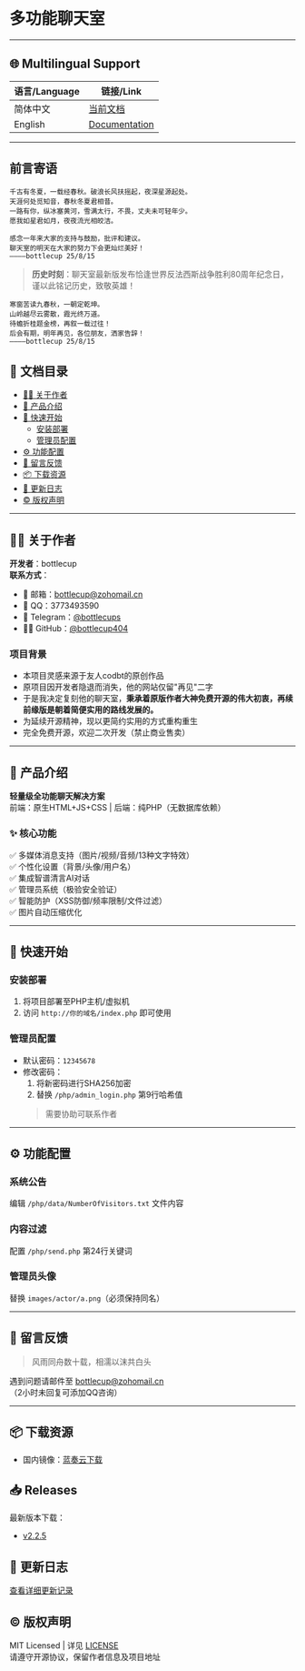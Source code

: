 # 多功能聊天室
---

## 🌐 Multilingual Support
| 语言/Language | 链接/Link |
|--------------|----------|
| 简体中文 | [当前文档](#) |
| English | [Documentation](README_EN.md) |

---
## 前言寄语

```
千古有冬夏，一载经春秋。破浪长风扶摇起，夜深星源起处。
天涯何处觅知音，春秋冬夏君相昔。
一路有你，纵冰塞黄河，雪满太行，不畏，丈夫未可轻年少。
愿我如星君如月，夜夜流光相皎洁。

感念一年来大家的支持与鼓励，批评和建议。
聊天室的明天在大家的努力下会更灿烂美好！
————bottlecup 25/8/15
```

> **历史时刻**：聊天室最新版发布恰逢世界反法西斯战争胜利80周年纪念日，谨以此铭记历史，致敬英雄！

```
寒窗苦读九春秋，一朝定乾坤。
山岭越尽云雾散，霞光终万道。
待蟾折桂题金榜，再叙一载过往！
后会有期，明年再见，各位朋友，洒家告辞！
————bottlecup 25/8/15
```

## 📖 文档目录

- [👨‍💻 关于作者](#关于作者)
- [📌 产品介绍](#产品介绍)
- [🚀 快速开始](#快速开始)
  - [安装部署](#安装部署)
  - [管理员配置](#管理员配置)
- [⚙️ 功能配置](#功能配置)
- [📝 留言反馈](#留言反馈)
- [📦 下载资源](#下载资源)
- [📜 更新日志](#更新日志)
- [©️ 版权声明](#版权声明)

---

## 👨‍💻 关于作者

**开发者**：bottlecup  
**联系方式**：  
- 📧 邮箱：bottlecup@zohomail.cn  
- 💬 QQ：3773493590  
- 📱 Telegram：[@bottlecups](https://t.me/bottlecups)  
- 👨‍💻 GitHub：[@bottlecup404](https://github.com/bottlecup404)  

### 项目背景
- 本项目灵感来源于友人codbt的原创作品
- 原项目因开发者隐退而消失，他的网站仅留"再见"二字
- 于是我决定复刻他的聊天室，**秉承着原版作者大神免费开源的伟大初衷，再续前缘版是朝着简便实用的路线发展的。**
- 为延续开源精神，现以更简约实用的方式重构重生
- 完全免费开源，欢迎二次开发（禁止商业售卖）

---

## 📌 产品介绍

**轻量级全功能聊天解决方案**  
前端：原生HTML+JS+CSS | 后端：纯PHP（无数据库依赖）

### ✨ 核心功能
✅ 多媒体消息支持（图片/视频/音频/13种文字特效）  
✅ 个性化设置（背景/头像/用户名）  
✅ 集成智谱清言AI对话  
✅ 管理员系统（极验安全验证）  
✅ 智能防护（XSS防御/频率限制/文件过滤）  
✅ 图片自动压缩优化  

---

## 🚀 快速开始

### 安装部署
1. 将项目部署至PHP主机/虚拟机
2. 访问 `http://你的域名/index.php` 即可使用

### 管理员配置
- 默认密码：`12345678`
- 修改密码：
  1. 将新密码进行SHA256加密
  2. 替换 `/php/admin_login.php` 第9行哈希值
  > 需要协助可联系作者

---

## ⚙️ 功能配置

### 系统公告
编辑 `/php/data/NumberOfVisitors.txt` 文件内容

### 内容过滤
配置 `/php/send.php` 第24行关键词

### 管理员头像
替换 `images/actor/a.png`（必须保持同名）

---

## 📝 留言反馈
> 风雨同舟数十载，相濡以沫共白头

遇到问题请邮件至 bottlecup@zohomail.cn  
（2小时未回复可添加QQ咨询）

---

## 📦 下载资源
- 国内镜像：[蓝奏云下载](https://wwp.lanzoup.com/iBAOB33lie5a)

## 📥 Releases  
最新版本下载：  
- [v2.2.5](https://github.com/bottlecup404/chatroom/releases/tag/v2.2.5)



## 📜 更新日志
[查看详细更新记录](/UPDATE.md)


## ©️ 版权声明
MIT Licensed | 详见 [LICENSE](LICENSE)  
请遵守开源协议，保留作者信息及项目地址

